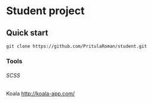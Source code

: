 # Student project


## Quick start
`git clone https://github.com/PritulaRoman/student.git`

### Tools
###### SCSS
Koala http://koala-app.com/

